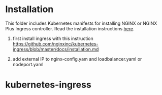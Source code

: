 # Installation

This folder includes Kubernetes manifests for installing NGINX or NGINX Plus Ingress controller. Read the installation instructions [here](../docs/installation.md).


1) first install ingress with this instruction https://github.com/nginxinc/kubernetes-ingress/blob/master/docs/installation.md

2) add external IP to nginx-config.yam and loadbalancer.yaml or nodeport.yaml

# kubernetes-ingress


